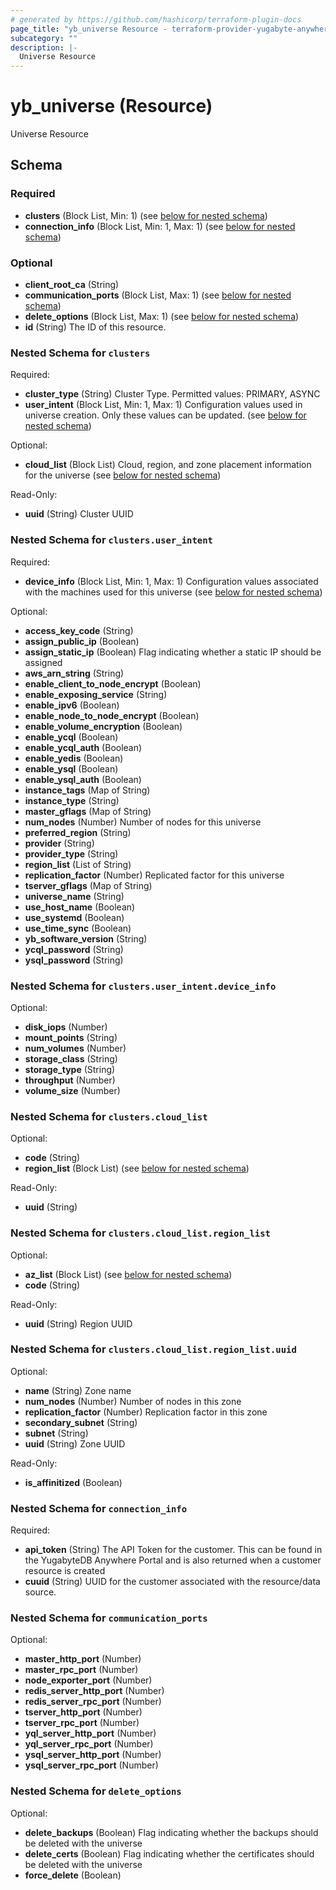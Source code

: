 ```yaml
---
# generated by https://github.com/hashicorp/terraform-plugin-docs
page_title: "yb_universe Resource - terraform-provider-yugabyte-anywhere"
subcategory: ""
description: |-
  Universe Resource
---
```


# yb_universe (Resource)

Universe Resource



<!-- schema generated by tfplugindocs -->
## Schema

### Required

- **clusters** (Block List, Min: 1) (see [below for nested schema](#nestedblock--clusters))
- **connection_info** (Block List, Min: 1, Max: 1) (see [below for nested schema](#nestedblock--connection_info))

### Optional

- **client_root_ca** (String)
- **communication_ports** (Block List, Max: 1) (see [below for nested schema](#nestedblock--communication_ports))
- **delete_options** (Block List, Max: 1) (see [below for nested schema](#nestedblock--delete_options))
- **id** (String) The ID of this resource.

<a id="nestedblock--clusters"></a>
### Nested Schema for `clusters`

Required:

- **cluster_type** (String) Cluster Type. Permitted values: PRIMARY, ASYNC
- **user_intent** (Block List, Min: 1, Max: 1) Configuration values used in universe creation. Only these values can be updated. (see [below for nested schema](#nestedblock--clusters--user_intent))

Optional:

- **cloud_list** (Block List) Cloud, region, and zone placement information for the universe (see [below for nested schema](#nestedblock--clusters--cloud_list))

Read-Only:

- **uuid** (String) Cluster UUID

<a id="nestedblock--clusters--user_intent"></a>
### Nested Schema for `clusters.user_intent`

Required:

- **device_info** (Block List, Min: 1, Max: 1) Configuration values associated with the machines used for this universe (see [below for nested schema](#nestedblock--clusters--user_intent--device_info))

Optional:

- **access_key_code** (String)
- **assign_public_ip** (Boolean)
- **assign_static_ip** (Boolean) Flag indicating whether a static IP should be assigned
- **aws_arn_string** (String)
- **enable_client_to_node_encrypt** (Boolean)
- **enable_exposing_service** (String)
- **enable_ipv6** (Boolean)
- **enable_node_to_node_encrypt** (Boolean)
- **enable_volume_encryption** (Boolean)
- **enable_ycql** (Boolean)
- **enable_ycql_auth** (Boolean)
- **enable_yedis** (Boolean)
- **enable_ysql** (Boolean)
- **enable_ysql_auth** (Boolean)
- **instance_tags** (Map of String)
- **instance_type** (String)
- **master_gflags** (Map of String)
- **num_nodes** (Number) Number of nodes for this universe
- **preferred_region** (String)
- **provider** (String)
- **provider_type** (String)
- **region_list** (List of String)
- **replication_factor** (Number) Replicated factor for this universe
- **tserver_gflags** (Map of String)
- **universe_name** (String)
- **use_host_name** (Boolean)
- **use_systemd** (Boolean)
- **use_time_sync** (Boolean)
- **yb_software_version** (String)
- **ycql_password** (String)
- **ysql_password** (String)

<a id="nestedblock--clusters--user_intent--device_info"></a>
### Nested Schema for `clusters.user_intent.device_info`

Optional:

- **disk_iops** (Number)
- **mount_points** (String)
- **num_volumes** (Number)
- **storage_class** (String)
- **storage_type** (String)
- **throughput** (Number)
- **volume_size** (Number)



<a id="nestedblock--clusters--cloud_list"></a>
### Nested Schema for `clusters.cloud_list`

Optional:

- **code** (String)
- **region_list** (Block List) (see [below for nested schema](#nestedblock--clusters--cloud_list--region_list))

Read-Only:

- **uuid** (String)

<a id="nestedblock--clusters--cloud_list--region_list"></a>
### Nested Schema for `clusters.cloud_list.region_list`

Optional:

- **az_list** (Block List) (see [below for nested schema](#nestedblock--clusters--cloud_list--region_list--az_list))
- **code** (String)

Read-Only:

- **uuid** (String) Region UUID

<a id="nestedblock--clusters--cloud_list--region_list--az_list"></a>
### Nested Schema for `clusters.cloud_list.region_list.uuid`

Optional:

- **name** (String) Zone name
- **num_nodes** (Number) Number of nodes in this zone
- **replication_factor** (Number) Replication factor in this zone
- **secondary_subnet** (String)
- **subnet** (String)
- **uuid** (String) Zone UUID

Read-Only:

- **is_affinitized** (Boolean)





<a id="nestedblock--connection_info"></a>
### Nested Schema for `connection_info`

Required:

- **api_token** (String) The API Token for the customer. This can be found in the YugabyteDB Anywhere Portal and is also returned when a customer resource is created
- **cuuid** (String) UUID for the customer associated with the resource/data source.


<a id="nestedblock--communication_ports"></a>
### Nested Schema for `communication_ports`

Optional:

- **master_http_port** (Number)
- **master_rpc_port** (Number)
- **node_exporter_port** (Number)
- **redis_server_http_port** (Number)
- **redis_server_rpc_port** (Number)
- **tserver_http_port** (Number)
- **tserver_rpc_port** (Number)
- **yql_server_http_port** (Number)
- **yql_server_rpc_port** (Number)
- **ysql_server_http_port** (Number)
- **ysql_server_rpc_port** (Number)


<a id="nestedblock--delete_options"></a>
### Nested Schema for `delete_options`

Optional:

- **delete_backups** (Boolean) Flag indicating whether the backups should be deleted with the universe
- **delete_certs** (Boolean) Flag indicating whether the certificates should be deleted with the universe
- **force_delete** (Boolean)


